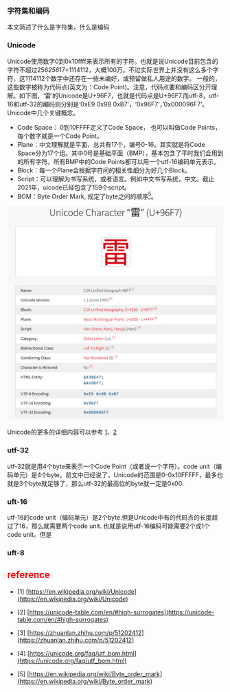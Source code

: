 ### 字符集和编码
本文简述了什么是字符集，什么是编码

### Unicode
Unicode使用数字0到0x10ffff来表示所有的字符。也就是说Unicode目前包含的字符不超过256*256*17=1114112，大概100万。不过实际世界上并没有这么多个字符，这1114112个数字中还存在一些未编好，或预留做私人用途的数字。
一般的，这些数字被称为代码点(英文为：Code Point)。注意，代码点要和编码区分开理解。如下图，‘雷’的Unicode是U+96F7，也就是代码点是U+96F7.而utf-8，utf-16和utf-32的编码则分别是‘0xE9 0x9B 0xB7’，‘0x96F7‘，’0x000096F7‘。
Unicode中几个关键概念。
- Code Space： 0到10FFFF定义了Code Space， 也可以叫做Code Points，每个数字就是一个Code Point。
- Plane：中文理解就是平面，总共有17个，编号0-16。其实就是将Code Space分为17个组。其中0号是基础平面（BMP），基本包含了平时我们会用到的所有字符。所有BMP中的Code Points都可以用一个utf-16编码单元表示。
- Block：每一个Plane会根据字符间的相关性细分为好几个Block。
- Script：可以理解为书写系统，或者语言。例如中文书写系统，中文。截止2021年，uicode已经包含了159个script。
- BOM：Byte Order Mark, 规定了byte之间的顺序[<sup>5</sup>](#bom)。

![lei unicode](../../static/lei_unicode.png)

Unicode的更多的详细内容可以参考 [1](#ref1)、[2](#ref2)

### utf-32
utf-32就是用4个byte来表示一个Code Point（或者说一个字符）。code unit（编码单元）是4个byte。前文中已经说了，Unicode的范围是0-0x10FFFFF，最多也就是3个byte就足够了，那么utf-32的最高位的byte就一定是0x00. 

### uft-16
utf-16的code unit（编码单元）是2个byte.但是Unicode中有的代码点的长度超过了16，那么就需要两个code unit. 也就是说用utf-16编码可能需要2个或1个code unit。但是

### uft-8

## <span style="color:red">reference</span>
<div id='ref1'></div>

- [1] [https://en.wikipedia.org/wiki/Unicode](https://en.wikipedia.org/wiki/Unicode)
<div id='ref2'></div>

- [2] [https://unicode-table.com/en/#high-surrogates](https://unicode-table.com/en/#high-surrogates)
<div id='ref3'></div>

- [3] [https://zhuanlan.zhihu.com/p/51202412](https://zhuanlan.zhihu.com/p/51202412)
<div id='ref4'></div>

- [4] [https://unicode.org/faq/utf_bom.html](https://unicode.org/faq/utf_bom.html)

<div id='ref5'></div>

- [5] [https://en.wikipedia.org/wiki/Byte_order_mark](https://en.wikipedia.org/wiki/Byte_order_mark)


